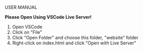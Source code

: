USER MANUAL

<strong>Please Open Using VSCode Live Server!</strong>

1. Open VSCode
2. Click on "File"
3. Click "Open Folder" and choose this folder, "website" folder
4. Right-click on index.html and click "Open with Live Server"
